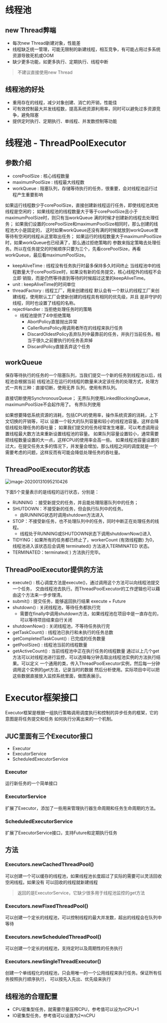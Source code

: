 # 线程池
## new Thread弊端
* 每次new Thread新建对象，性能差
* 线程缺乏统一管理，可能无限制的新建线程，相互竞争，有可能占用过多系统资源导致死机或OOM
* 缺少更多功能，如更多执行、定期执行、线程中断
> 不建议直接使用new Thread

## 线程池的好处
* 重用存在的线程，减少对象创建、消亡的开销，性能佳
* 可有效控制最大并发线程数，提高系统资源利用率，同时可以避免过多资源竞争，避免阻塞
* 提供定时执行、定期执行、单线程、并发数控制等功能

# 线程池 - ThreadPoolExecutor
## 参数介绍
* corePoolSize : 核心线程数量
* maximumPoolSize : 线程最大线程数
* workQueue : 阻塞队列，存储等待执行的任务，很重要，会对线程池运行过程产生重要影响

如果运行线程数少于corePoolSize，直接创建新线程运行任务，即使线程池其他线程是空闲的；
如果线程池的线程数量大于等于corePoolSize且小于maximumPoolSize时，则只有当workQueue
满的时候才创建新的线程去处理任务；
如果我们设置的corePoolSize和maximumPoolSize相同时，那么创建的线程池大小是固定的，
这时如果workQueue还没有满的时候就放到workQueue里等待有空闲的线程从这里取出任务；
如果运行的线程数量大于maximumPoolSize时，如果workQueue也已经满了，那么通过拒绝策略的
参数来指定策略去处理任务。所以在任务提交的时候顺序只要为三个，先看corePoolSize，再看
workQueue，最后看maximumPoolSize。

* keepAliveTime : 线程没有任务执行时最多保持多久时间终止
当线程池中的线程数量大于corePoolSize时，如果没有新的任务提交，核心线程外的线程不会立即
销毁，而是仍然等待直到等待的时候超过这里的keepAliveTime。
* unit : keepAliveTime的时间单位
* threadFactory : 线程工厂，用来创建线程
默认会有一个默认的线程工厂来创建线程，使用默认工厂会使新创建的线程具有相同的优先级，并且
是非守护的线程，同时也设置了线程的名称。
* rejectHandler : 当拒绝处理任务时的策略
  - 线程池提供了4中拒绝策略
    * AbortPolicy直接抛出异常
    * CallerRunsPolicy用调用者所在的线程来执行任务
    * DiscardOldestPolicy丢弃队列中最靠前的任务，并执行当前任务。相当于很久之前要执行的任务丢弃掉
    * DiscardPolicy直接丢弃这个任务

## workQueue
保存等待执行的任务的一个阻塞队列，当我们提交一个新的任务到线程池以后，线程池会根据当前
线程池正在运行的线程的数量来决定该任务的处理方式，处理方式一共有三种：直接切断，使用无界
队列，使用有界队列。

直接切断使用SynchronousQueue；
无界队列使用LinkedBlockingQueue，maximumPoolSize不会起作用了。
有界队列使用

如果想要降低系统资源的消耗，包括CPU的使用率，操作系统资源的消耗，上下文切换的开销等，可以
设置一个较大的队列容量和较小的线程池容量。这样会降低线程处理任务的吞吐量；
如果我们提交的任务经常发生堵塞，可以考虑调用设置线程最大数方法来重新设置线程池的容量。
如果队列容量设置较小，通常需要把线程数量设置的大一点，这样CPU的使用率会高一些。
如果线程池容量设置的过大，在提交任务太多的情况下，并发量会增加，那么线程之间的调度就是一个
需要考虑的问题，这样反而有可能会降低处理任务的吞吐量。


## ThreadPoolExecutor的状态
![image-20200131095210426](https://tva1.sinaimg.cn/large/006tNbRwgy1gbfi9yj13bj30qn0ait9p.jpg)

下面5个变量表示的是线程的运行状态，分别是：

* RUNNING ：接受新提交的任务，并且能处理阻塞队列中的任务；
* SHUTDOWN：不接受新的任务，但会执行队列中的任务。
  - 由RUNNING状态时调用shutdown方法进入
* STOP：不接受新任务，也不处理队列中的任务，同时中断正在处理任务的线程。
  - 线程处于RUNNING或SHUTDOWN状态下调用shutdownNow()进入
* TIDYING：如果所有的任务都已终止了，workerCount (有效线程数) 为0，
线程池进入该状态后会调用 terminated() 方法进入TERMINATED 状态。
* TERMINATED：terminated( ) 方法执行完毕。

## ThreadPoolExecutor提供的方法
* execute() : 核心调度方法是execute()，通过调用这个方法可以向线程池提交一个任务，
交由线程池去执行。而ThreadPoolExecutor的工作逻辑也可以藉由这个方法来一步步理清。
* submit() : 提交任务，能够返回执行结果 execute + Future
* shutdown() : 关闭线程池，等待任务都执行完
  - 需要在finally中调用shutdown方法，如果线程池在项目中是一直存在的，可以等待项目结束自行关闭
* shutdownNow() : 关闭线程池，不等待任务执行完
* getTaskCount() : 线程池已执行和未执行的任务总数
* getCompletedTaskCount() : 已完成的任务数量
* getPoolSize() : 线程池当前的线程数量
* getActiveCount() : 当前线程池中正在执行任务的线程数量
通过以上几个get方法可以对线程池进行监控，可以选择每分钟去取出线程池实例的方法执行结果。可以定义
一个通用的类，传入ThreadPoolExecutor实例，然后每一分钟调用这个实例的get方法，记录当时的数据
然后分析使用。实际项目中可以把这些数据直接放入监控系统里面，做图表展示。

# Executor框架接口
Executor框架是根据一组执行策略调用调度执行和控制的异步任务的框架，它的意图是将任务提交和任务
如何执行分离出来的一个机制。
## JUC里面有三个Executor接口
* Executor 
* ExecutorService
* ScheduledExecutorService
### Executor
运行新任务的一个简单接口
### ExecutorService
扩展了Executor，添加了一些用来管理执行器生命周期和任务生命周期的方法。
### ScheduledExecutorService
扩展了ExecutorService接口，支持Future和定期执行任务

## 方法
### Executors.newCachedThreadPool()
可以创建一个可以缓存的线程池，如果线程池长度超过了实际的需要可以灵活回收空闲线程。如果没有
可以回收的线程就新建线程
> 返回的是ExecutorService，它缺少很多用于线程池监控的get方法
### Executors.newFixedThreadPool()
可以创建一个定长的线程池，可以控制线程的最大并发数，超出的线程会在队列中等待
### Executors.newScheduledThreadPool()
可以创建一个定长的线程池，支持定时以及周期性的任务执行
### Executors.newSingleThreadExecutor()
创建一个单线程化的线程池，只会用唯一的一个公用线程来执行任务。保证所有任务按照执行顺序执行，
可以按先入先出、优先级来执行

## 线程池的合理配置
* CPU密集型任务，就需要尽量压榨CPU，参考值可以设为nCPU+1
* IO密集型任务，参考值可以设置为2*nCPU
